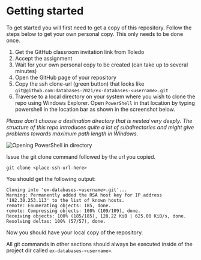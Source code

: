 # Getting started

To get started you will first need to get a copy of this repository. Follow the steps below to get your own personal copy. This only needs to be done once.

1. Get the GitHub classroom invitation link from Toledo
1. Accept the assignment
1. Wait for your own personal copy to be created (can take up to several minutes)
1. Open the GitHub page of your repository
1. Copy the ssh clone-url (green button) that looks like `git@github.com:databases-2021/ex-databases-<username>.git`
1. Traverse to a local directory on your system where you wish to clone the repo using Windows Explorer. Open `PowerShell` in that location by typing powershell in the location bar as shown in the screenshot below.

_Please don't choose a destination directory that is nested very deeply. The structure of this repo introduces quite a lot of subdirectories and might give problems towards maximum path length in Windows._

![Opening PowerShell in directory](./img/powershell.png)

Issue the git clone command followed by the url you copied.

```shell
git clone <place-ssh-url-here>
```

You should get the following output:

```shell
Cloning into 'ex-databases-<username>.git'...
Warning: Permanently added the RSA host key for IP address '192.30.253.113' to the list of known hosts.
remote: Enumerating objects: 185, done.
remote: Compressing objects: 100% (109/109), done.
Receiving objects: 100% (185/185), 128.22 KiB | 625.00 KiB/s, done.
Resolving deltas: 100% (57/57), done.
```

Now you should have your local copy of the repository.

All git commands in other sections should always be executed inside of the project dir called `ex-databases-<username>`.
